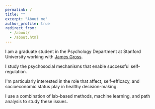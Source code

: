 ```yaml
---
permalink: /
title: ""
excerpt: "About me"
author_profile: true
redirect_from: 
  - /about/
  - /about.html
---
```


I am a graduate student in the Psychology Department at Stanford University working with [James Gross](https://spl.stanford.edu/james-gross-phd-0). 

I study the psychosocial mechanisms that enable successful self-regulation. 

I'm particularly interested in the role that affect, self-efficacy, and socioeconomic status play in healthy decision-making. 

I use a combination of lab-based methods, machine learning, and path analysis to study these issues.

